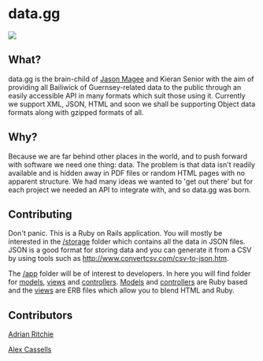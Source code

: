 # data.gg

![](https://github.com/jasemagee/data.gg/blob/master/image.png)

## What?

data.gg is the brain-child of [Jason Magee](http://jasemagee.com/) and Kieran Senior with the aim of providing all Bailiwick of Guernsey-related data to the public through an easily accessible API in many formats which suit those using it. Currently we support XML, JSON, HTML and soon we shall be supporting Object data formats along with gzipped formats of all.

## Why?

Because we are far behind other places in the world, and to push forward with software we need one thing: data. The problem is that data isn't readily available and is hidden away in PDF files or random HTML pages with no apparent structure. We had many ideas we wanted to 'get out there' but for each project we needed an API to integrate with, and so data.gg was born.

## Contributing

Don't panic. This is a Ruby on Rails application. You will mostly be interested in the [/storage](https://github.com/jasemagee/data.gg/tree/master/storage) folder which contains all the data in JSON files. JSON is a good format for storing data and you can generate it from a CSV by using tools such as http://www.convertcsv.com/csv-to-json.htm.

The [/app](https://github.com/jasemagee/data.gg/tree/master/app) folder will be of interest to developers. In here you will find folder for [models](https://github.com/jasemagee/data.gg/tree/master/app/models), [views](https://github.com/jasemagee/data.gg/tree/master/app/views) and [controllers](https://github.com/jasemagee/data.gg/tree/master/app/controllers). [Models](https://github.com/jasemagee/data.gg/tree/master/app/models) and [controllers](https://github.com/jasemagee/data.gg/tree/master/app/controllers) are Ruby based and the [views](https://github.com/jasemagee/data.gg/tree/master/app/views) are ERB files which allow you to blend HTML and Ruby.

## Contributors

[Adrian Ritchie](https://twitter.com/gringod)

[Alex Cassells](https://twitter.com/alexcassells)
